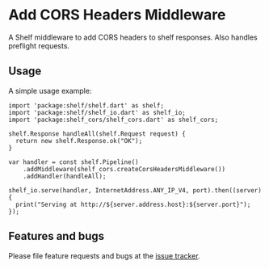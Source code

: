 # Add CORS Headers Middleware

A Shelf middleware to add CORS headers to shelf responses. Also handles
preflight requests.

## Usage

A simple usage example:

    import 'package:shelf/shelf.dart' as shelf;
    import 'package:shelf/shelf_io.dart' as shelf_io;
    import 'package:shelf_cors/shelf_cors.dart' as shelf_cors;

    shelf.Response handleAll(shelf.Request request) {
      return new shelf.Response.ok("OK");
    }
    
    var handler = const shelf.Pipeline()
        .addMiddleware(shelf_cors.createCorsHeadersMiddleware())
        .addHandler(handleAll);
  
    shelf_io.serve(handler, InternetAddress.ANY_IP_V4, port).then((server) {
      print("Serving at http://${server.address.host}:${server.port}");
    });

## Features and bugs

Please file feature requests and bugs at the [issue tracker](https://github.com/gmosx/dart-shelf_cors/issues).
